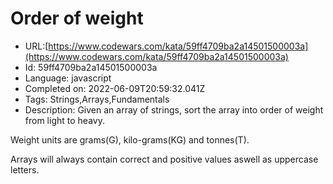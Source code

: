 # Order of weight

 - URL:[https://www.codewars.com/kata/59ff4709ba2a14501500003a](https://www.codewars.com/kata/59ff4709ba2a14501500003a)
 - Id: 59ff4709ba2a14501500003a
 - Language: javascript
 - Completed on: 2022-06-09T20:59:32.041Z
 - Tags: Strings,Arrays,Fundamentals
 - Description:
Given an array of strings, sort the array into order of weight from light to heavy.

Weight units are grams(G), kilo-grams(KG) and tonnes(T).

Arrays will always contain correct and positive values aswell as uppercase letters.
